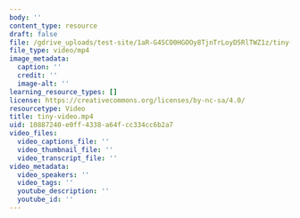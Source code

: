 ```yaml
---
body: ''
content_type: resource
draft: false
file: /gdrive_uploads/test-site/1aR-G4SCO0HGOOy8TjnTrLoyD5RlTWZ1z/tiny-video.mp4
file_type: video/mp4
image_metadata:
  caption: ''
  credit: ''
  image-alt: ''
learning_resource_types: []
license: https://creativecommons.org/licenses/by-nc-sa/4.0/
resourcetype: Video
title: tiny-video.mp4
uid: 10887240-e0ff-4338-a64f-cc334cc6b2a7
video_files:
  video_captions_file: ''
  video_thumbnail_file: ''
  video_transcript_file: ''
video_metadata:
  video_speakers: ''
  video_tags: ''
  youtube_description: ''
  youtube_id: ''
---
```

